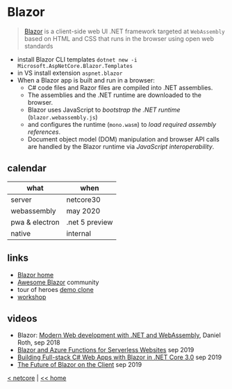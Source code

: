 # Blazor

> [Blazor](https://blazor.net) is a client-side web UI .NET framework targeted at `WebAssembly` based on HTML and CSS that runs in the browser using open web standards

- install Blazor CLI templates `dotnet new -i Microsoft.AspNetCore.Blazor.Templates`
- in VS install extension `aspnet.blazor`
- When a Blazor app is built and run in a browser:
  - C# code files and Razor files are compiled into .NET assemblies.
  - The assemblies and the .NET runtime are downloaded to the browser.
  - Blazor uses JavaScript to _bootstrap the .NET runtime_ (`blazor.webassembly.js`)
  - and configures the runtime (`mono.wasm`) to _load required assembly references_.
  - Document object model (DOM) manipulation and browser API calls are handled by the Blazor runtime via _JavaScript interoperability_.

## calendar

what | when
---|---
server | netcore30
webassembly | may 2020
pwa & electron | .net 5 preview
native | internal

## links

- [Blazor home](https://blazor.net)
- [Awesome Blazor](https://aka.ms/awesomeblazor) community
- tour of heroes [demo clone](https://blazor-demo.github.io/)
- [workshop](https://aka.ms/blazorworkshop)

## videos

- Blazor: [Modern Web development with .NET and WebAssembly](https://youtu.be/61qmX5eAPwI), Daniel Roth, sep 2018
- [Blazor and Azure Functions for Serverless Websites](https://youtu.be/noG3rxt38VI) sep 2019
- [Building Full-stack C# Web Apps with Blazor in .NET Core 3.0](https://youtu.be/MetcuX1OHD0) sep 2019
- [The Future of Blazor on the Client](https://youtu.be/qF6ixMjCzHA) sep 2019

[< netcore](../netcore.md) | [<< home](../../README.md)